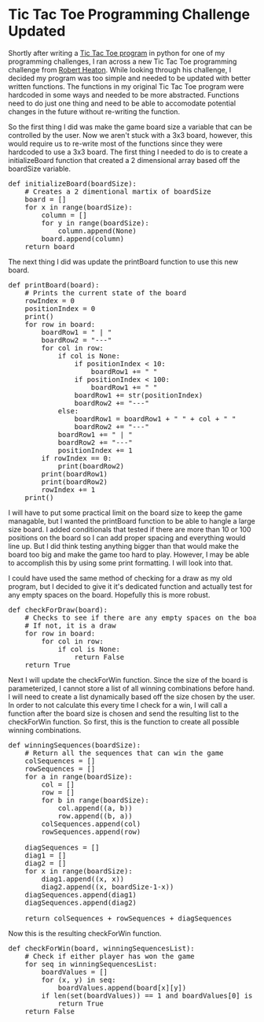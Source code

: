 # Tic Tac Toe Programming Challenge Updated

Shortly after writing a [Tic Tac Toe program](https://programmingaway.com/tic-tac-toe-challenge) in python for one of my programming challenges, I ran across a new Tic Tac Toe programming challenge from [Robert Heaton](https://robertheaton.com/2018/10/09/programming-projects-for-advanced-beginners-3-a/).  While looking through his challenge, I decided my program was too simple and needed to be updated with better written functions.  The functions in my original Tic Tac Toe program were hardcoded in some ways and needed to be more abstracted.  Functions need to do just one thing and need to be able to accomodate potential changes in the future without re-writing the function.

So the first thing I did was make the game board size a variable that can be controlled by the user.  Now we aren't stuck with a 3x3 board, however, this would require us to re-write most of the functions since they were hardcoded to use a 3x3 board.  The first thing I needed to do is to create a initializeBoard function that created a 2 dimensional array based off the boardSize variable.

<pre>
def initializeBoard(boardSize):
    # Creates a 2 dimentional martix of boardSize
    board = []
    for x in range(boardSize):
        column = []
        for y in range(boardSize):
            column.append(None)
        board.append(column)
    return board
</pre>

The next thing I did was update the printBoard function to use this new board.  

<pre>
def printBoard(board):
    # Prints the current state of the board
    rowIndex = 0
    positionIndex = 0
    print()
    for row in board:
        boardRow1 = " | "
        boardRow2 = "---"
        for col in row:
            if col is None:
                if positionIndex < 10:
                    boardRow1 += " "
                if positionIndex < 100:
                    boardRow1 += " "
                boardRow1 += str(positionIndex)
                boardRow2 += "---"
            else:
                boardRow1 = boardRow1 + " " + col + " "
                boardRow2 += "---"
            boardRow1 += " | "
            boardRow2 += "---"
            positionIndex += 1
        if rowIndex == 0:
            print(boardRow2)
        print(boardRow1)
        print(boardRow2)
        rowIndex += 1
    print()
</pre>

I will have to put some practical limit on the board size to keep the game managable, but I wanted the printBoard function to be able to hangle a large size board.  I added conditionals that tested if there are more than 10 or 100 positions on the board so I can add proper spacing and everything would line up.  But I did think testing anything bigger than that would make the board too big and make the game too hard to play.  However, I may be able to accomplish this by using some print formatting.  I will look into that.

I could have used the same method of checking for a draw as my old program, but I decided to give it it's dedicated function and actually test for any empty spaces on the board.  Hopefully this is more robust.

<pre>
def checkForDraw(board):
    # Checks to see if there are any empty spaces on the board
    # If not, it is a draw
    for row in board:
        for col in row:
            if col is None:
                return False
    return True
</pre>

Next I will update the checkForWin function.  Since the size of the board is parameterized, I cannot store a list of all winning combinations before hand.  I will need to create a list dynamically based off the size chosen by the user.  In order to not calculate this every time I check for a win, I will call a function after the board size is chosen and send the resulting list to the checkForWin function.  So first, this is the function to create all possible winning combinations.

<pre>
def winningSequences(boardSize):
    # Return all the sequences that can win the game
    colSequences = []
    rowSequences = []
    for a in range(boardSize):
        col = []
        row = []
        for b in range(boardSize):
            col.append((a, b))
            row.append((b, a))
        colSequences.append(col)
        rowSequences.append(row)

    diagSequences = []
    diag1 = []
    diag2 = []
    for x in range(boardSize):
        diag1.append((x, x))
        diag2.append((x, boardSize-1-x))
    diagSequences.append(diag1)
    diagSequences.append(diag2)

    return colSequences + rowSequences + diagSequences
</pre>

Now this is the resulting checkForWin function.

<pre>
def checkForWin(board, winningSequencesList):
    # Check if either player has won the game
    for seq in winningSequencesList:
        boardValues = []
        for (x, y) in seq:
            boardValues.append(board[x][y])
        if len(set(boardValues)) == 1 and boardValues[0] is not None:
            return True
    return False
</pre>
